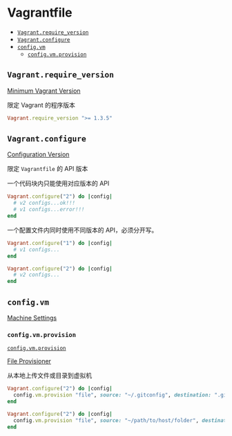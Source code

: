 <!-- #vagrantfile -->
<!-- omit in toc -->
# Vagrantfile

- [`Vagrant.require_version`](#vagrantrequireversion)
- [`Vagrant.configure`](#vagrantconfigure)
- [`config.vm`](#configvm)
  - [`config.vm.provision`](#configvmprovision)

## `Vagrant.require_version`

[Minimum Vagrant Version](https://www.vagrantup.com/docs/vagrantfile/vagrant_version.html)

限定 Vagrant 的程序版本

```ruby
Vagrant.require_version ">= 1.3.5"
```

## `Vagrant.configure`

[Configuration Version](https://www.vagrantup.com/docs/vagrantfile/version.html)

限定 `Vagrantfile` 的 API 版本

一个代码块内只能使用对应版本的 API

```ruby
Vagrant.configure("2") do |config|
  # v2 configs...ok!!!
  # v1 configs...error!!!
end
```

一个配置文件内同时使用不同版本的 API，必须分开写。

```ruby
Vagrant.configure("1") do |config|
  # v1 configs...
end

Vagrant.configure("2") do |config|
  # v2 configs...
end
```

## `config.vm`

[Machine Settings](https://www.vagrantup.com/docs/vagrantfile/machine_settings.html)

### `config.vm.provision`

[`config.vm.provision`](https://www.vagrantup.com/docs/vagrantfile/machine_settings.html#config-vm-provision)

[File Provisioner](https://www.vagrantup.com/docs/provisioning/file.html)

从本地上传文件或目录到虚拟机

```ruby
Vagrant.configure("2") do |config|
  config.vm.provision "file", source: "~/.gitconfig", destination: ".gitconfig"
end
```

```ruby
Vagrant.configure("2") do |config|
  config.vm.provision "file", source: "~/path/to/host/folder", destination: "$HOME/remote/newfolder"
end
```

